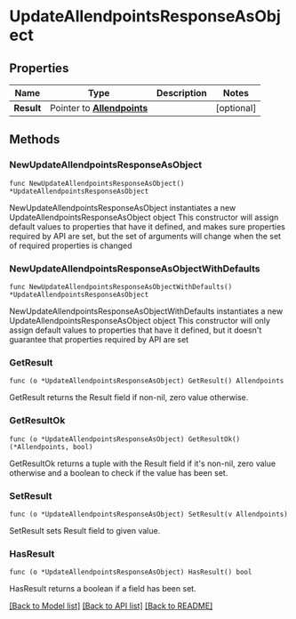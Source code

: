 # UpdateAllendpointsResponseAsObject

## Properties

Name | Type | Description | Notes
------------ | ------------- | ------------- | -------------
**Result** | Pointer to [**Allendpoints**](Allendpoints.md) |  | [optional] 

## Methods

### NewUpdateAllendpointsResponseAsObject

`func NewUpdateAllendpointsResponseAsObject() *UpdateAllendpointsResponseAsObject`

NewUpdateAllendpointsResponseAsObject instantiates a new UpdateAllendpointsResponseAsObject object
This constructor will assign default values to properties that have it defined,
and makes sure properties required by API are set, but the set of arguments
will change when the set of required properties is changed

### NewUpdateAllendpointsResponseAsObjectWithDefaults

`func NewUpdateAllendpointsResponseAsObjectWithDefaults() *UpdateAllendpointsResponseAsObject`

NewUpdateAllendpointsResponseAsObjectWithDefaults instantiates a new UpdateAllendpointsResponseAsObject object
This constructor will only assign default values to properties that have it defined,
but it doesn't guarantee that properties required by API are set

### GetResult

`func (o *UpdateAllendpointsResponseAsObject) GetResult() Allendpoints`

GetResult returns the Result field if non-nil, zero value otherwise.

### GetResultOk

`func (o *UpdateAllendpointsResponseAsObject) GetResultOk() (*Allendpoints, bool)`

GetResultOk returns a tuple with the Result field if it's non-nil, zero value otherwise
and a boolean to check if the value has been set.

### SetResult

`func (o *UpdateAllendpointsResponseAsObject) SetResult(v Allendpoints)`

SetResult sets Result field to given value.

### HasResult

`func (o *UpdateAllendpointsResponseAsObject) HasResult() bool`

HasResult returns a boolean if a field has been set.


[[Back to Model list]](../README.md#documentation-for-models) [[Back to API list]](../README.md#documentation-for-api-endpoints) [[Back to README]](../README.md)


